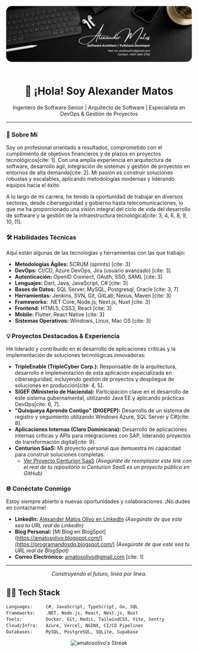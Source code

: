 <div align="center">
  <img src="https://github.com/amatosolivo/amatosolivo/blob/main/banner.jpg" alt="Tecnología y Código" width="1500px" style="border-radius: 15px; margin-bottom: 20px;">
</div>

<h1 align="center">👋 ¡Hola! Soy Alexander Matos</h1>
<p align="center">
  Ingeniero de Software Senior | Arquitecto de Software | Especialista en DevOps & Gestión de Proyectos
</p>

---

### 🚀 Sobre Mí

Soy un profesional orientado a resultados, comprometido con el cumplimiento de objetivos financieros y de plazos en proyectos tecnológicos[cite: 1]. Con una amplia experiencia en arquitectura de software, desarrollo ágil, integración de sistemas y gestión de proyectos en entornos de alta demanda[cite: 2]. Mi pasión es construir soluciones robustas y escalables, aplicando metodologías modernas y liderando equipos hacia el éxito.

A lo largo de mi carrera, he tenido la oportunidad de trabajar en diversos sectores, desde ciberseguridad y gobierno hasta telecomunicaciones, lo que me ha proporcionado una visión integral del ciclo de vida del desarrollo de software y la gestión de la infraestructura tecnológica[cite: 3, 4, 6, 8, 9, 10, 11].

### 🛠️ Habilidades Técnicas

Aquí están algunas de las tecnologías y herramientas con las que trabajo:

* **Metodologías Ágiles:** SCRUM (sprints) [cite: 3]
* **DevOps:** CI/CD, Azure DevOps, Jira (usuario avanzado) [cite: 3]
* **Autenticación:** OpenID Connect, OAuth, SSO, SAML [cite: 3]
* **Lenguajes:** Dart, Java, JavaScript, C# [cite: 3]
* **Bases de Datos:** SQL Server, MySQL, Postgresql, Oracle [cite: 3, 7]
* **Herramientas:** Jenkins, SVN, Git, GitLab, Nexus, Maven [cite: 3]
* **Frameworks:** .NET Core, Node.js, Next.js, Nuxt [cite: 3]
* **Frontend:** HTML5, CSS3, React [cite: 3]
* **Mobile:** Flutter, React Native [cite: 3]
* **Sistemas Operativos:** Windows, Linux, Mac OS [cite: 3]

### 💡 Proyectos Destacados & Experiencia

He liderado y contribuido en el desarrollo de aplicaciones críticas y la implementación de soluciones tecnológicas innovadoras:

* **TripleEnable (TripleCyber Corp.):** Responsable de la arquitectura, desarrollo e implementación de esta aplicación especializada en ciberseguridad, incluyendo gestión de proyectos y despliegue de soluciones en producción[cite: 4, 5].
* **SIGEF (Ministerio de Hacienda):** Participación clave en el desarrollo de este sistema gubernamental, utilizando Java EE y aplicando prácticas DevOps[cite: 6, 7].
* **"Quisqueya Aprende Contigo" (DIGEPEP):** Desarrollo de un sistema de registro y seguimiento utilizando Windows Azure, SQL Server y C#[cite: 8].
* **Aplicaciones Internas (Claro Dominicana):** Desarrollo de aplicaciones internas críticas y APIs para integraciones con SAP, liderando proyectos de transformación digital[cite: 9].
* **Centurion SaaS:** Mi proyecto personal que demuestra mi capacidad para construir soluciones completas.
    * [Ver Proyecto Centurion SaaS](https://amatosolivo.github.io/centurion-documentation/) *(Asegúrate de reemplazar este link con el real de tu repositorio si Centurion SaaS es un proyecto público en GitHub)*

### 🌐 Conéctate Conmigo

Estoy siempre abierto a nuevas oportunidades y colaboraciones. ¡No dudes en contactarme!

* **LinkedIn:** [Alexander Matos Olivo en LinkedIn](www.linkedin.com/in/alexander-matos-olivo-71870529) *(Asegúrate de que este sea tu URL real de LinkedIn)*
* **Blog Personal:** [Mi Blog en BlogSpot](https://amatosolivo.blogspot.com/](https://programandosdq.blogspot.com/) *(Asegúrate de que este sea tu URL real de BlogSpot)*
* **Correo Electrónico:** amatosolivo@gmail.com [cite: 1]

---
<p align="center">
  <i>Construyendo el futuro, línea por línea.</i>
</p>

## 👨‍💻 Tech Stack

```bash
Languages:     C#, JavaScript, TypeScript, Go, SQL  
Frameworks:    .NET, Node.js, React, Next.js, Nuxt  
Tools:         Docker, Git, Redis, TailwindCSS, Vite, Sentry  
Cloud/Infra:   Azure, Vercel, NGINX, CI/CD Pipelines  
Databases:     MySQL, PostgreSQL, SQLite, Supabase
```
<div align="center">
  <img src="https://github-readme-streak-stats.herokuapp.com/?user=amatosolivo&theme=vue-dark&hide_border=true" alt="amatosolivo's Streak"/>
</div>
